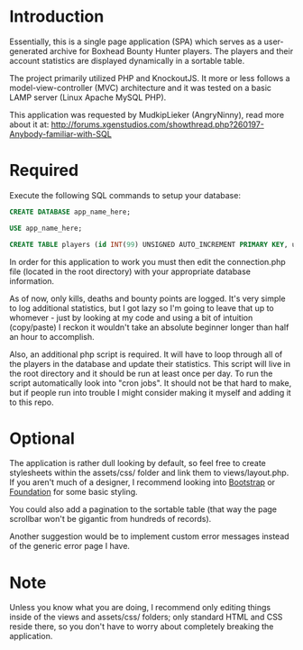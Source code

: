 # Introduction
Essentially, this is a single page application (SPA) which serves as a user-generated archive for Boxhead Bounty Hunter players. The players and their account statistics are displayed dynamically in a sortable table.

The project primarily utilized PHP and KnockoutJS. It more or less follows a model-view-controller (MVC) architecture and it was tested on a basic LAMP server (Linux Apache MySQL PHP).

This application was requested by MudkipLieker (AngryNinny), read more about it at: http://forums.xgenstudios.com/showthread.php?260197-Anybody-familiar-with-SQL

# Required
Execute the following SQL commands to setup your database:

```sql
CREATE DATABASE app_name_here;
```

```sql
USE app_name_here;
```

```sql
CREATE TABLE players (id INT(99) UNSIGNED AUTO_INCREMENT PRIMARY KEY, username VARCHAR(32) NOT NULL UNIQUE, kills INT(255), deaths INT(255), bountyPoints INT(255));
```

In order for this application to work you must then edit the connection.php file (located in the root directory) with your appropriate database information.

As of now, only kills, deaths and bounty points are logged. It's very simple to log additional statistics, but I got lazy so I'm going to leave that up to whomever - just by looking at my code and using a bit of intuition (copy/paste) I reckon it wouldn't take an absolute beginner longer than half an hour to accomplish.

Also, an additional php script is required. It will have to loop through all of the players in the database and update their statistics. This script will live in the root directory and it should be run at least once per day. To run the script automatically look into "cron jobs". It should not be that hard to make, but if people run into trouble I might consider making it myself and adding it to this repo. 

# Optional
The application is rather dull looking by default, so feel free to create stylesheets within the assets/css/ folder and link them to views/layout.php. If you aren't much of a designer, I recommend looking into [Bootstrap](http://getbootstrap.com) or [Foundation](http://foundation.zurb.com) for some basic styling.

You could also add a pagination to the sortable table (that way the page scrollbar won't be gigantic from hundreds of records).

Another suggestion would be to implement custom error messages instead of the generic error page I have.

# Note
Unless you know what you are doing, I recommend only editing things inside of the views and assets/css/ folders; only standard HTML and CSS reside there, so you don't have to worry about completely breaking the application.
